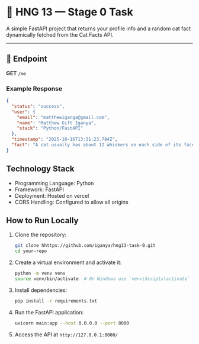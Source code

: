 # 🧙 HNG 13 — Stage 0 Task

A simple FastAPI project that returns your profile info and a random cat fact dynamically fetched from the Cat Facts API.

---

## 🚀 Endpoint

**GET** `/me`

### Example Response

```json
{
  "status": "success",
  "user": {
    "email": "matthewiganga@gmail.com",
    "name": "Matthew Gift Iganya",
    "stack": "Python/FastAPI"
  },
  "timestamp": "2025-10-16T13:31:23.784Z",
  "fact": "A cat usually has about 12 whiskers on each side of its face."
}
```

## Technology Stack
- Programming Language: Python
- Framework: FastAPI
- Deployment: Hosted on vercel
- CORS Handling: Configured to allow all origins


## How to Run Locally
1. Clone the repository:
   ```bash
   git clone hhttps://github.com/iganya/hng13-task-0.git
   cd your-repo
   ```
2. Create a virtual environment and activate it:
   ```bash
   python -m venv venv
   source venv/bin/activate  # On Windows use `venv\Scripts\activate`
   ```
3. Install dependencies:
   ```bash
   pip install -r requirements.txt
   ```
4. Run the FastAPI application:
   ```bash
   uvicorn main:app --host 0.0.0.0 --port 8000
   ```
5. Access the API at `http://127.0.0.1:8000/`
